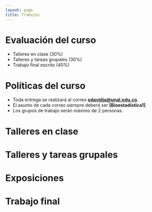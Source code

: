 ```yaml
---
layout: page
title: Trabajos
---
```


# Evaluación del curso

- Talleres en clase (30%)
- Talleres y tareas grupales (30%)
- Trabajo final escrito (40%)

# Políticas del curso

- Toda entrega se realizará al correo **edavidja@unal.edu.co**.
- El asunto de cada correo siempre deberá ser **[Bioestadística1]**.
- Los grupos de trabajo serán máximo de 2 personas.

# Talleres en clase

# Talleres y tareas grupales

# Exposiciones

# Trabajo final
